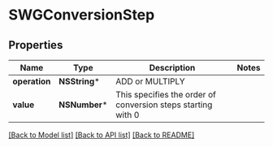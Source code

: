 # SWGConversionStep

## Properties
Name | Type | Description | Notes
------------ | ------------- | ------------- | -------------
**operation** | **NSString*** | ADD or MULTIPLY | 
**value** | **NSNumber*** | This specifies the order of conversion steps starting with 0 | 

[[Back to Model list]](../README.md#documentation-for-models) [[Back to API list]](../README.md#documentation-for-api-endpoints) [[Back to README]](../README.md)


